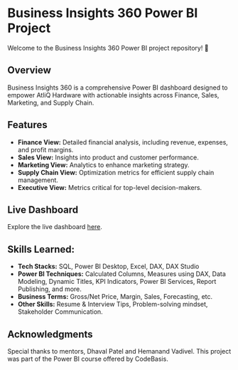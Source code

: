 # Business Insights 360 Power BI Project
Welcome to the Business Insights 360 Power BI project repository! 🚀
## Overview
Business Insights 360 is a comprehensive Power BI dashboard designed to empower AtliQ Hardware with actionable insights across Finance, Sales, Marketing, and Supply Chain.
## Features
- **Finance View:** Detailed financial analysis, including revenue, expenses, and profit margins.
- **Sales View:** Insights into product and customer performance.
- **Marketing View:** Analytics to enhance marketing strategy.
- **Supply Chain View:** Optimization metrics for efficient supply chain management.
- **Executive View:** Metrics critical for top-level decision-makers.
## Live Dashboard
Explore the live dashboard [here](https://app.powerbi.com/view?r=eyJrIjoiNjRjYTY3MTYtMDJmZC00ZGZkLWE3MjgtZDVjOTllZmU4YjUyIiwidCI6ImM2ZTU0OWIzLTVmNDUtNDAzMi1hYWU5LWQ0MjQ0ZGM1YjJjNCJ9).
## Skills Learned:
- **Tech Stacks:** SQL, Power BI Desktop, Excel, DAX, DAX Studio
- **Power BI Techniques:** Calculated Columns, Measures using DAX, Data Modeling, Dynamic Titles, KPI Indicators, Power BI Services, Report Publishing, and more.
- **Business Terms:** Gross/Net Price, Margin, Sales, Forecasting, etc.
- **Other Skills:** Resume & Interview Tips, Problem-solving mindset, Stakeholder Communication.
## Acknowledgments
Special thanks to mentors, Dhaval Patel and Hemanand Vadivel. This project was part of the Power BI course offered by CodeBasis.
